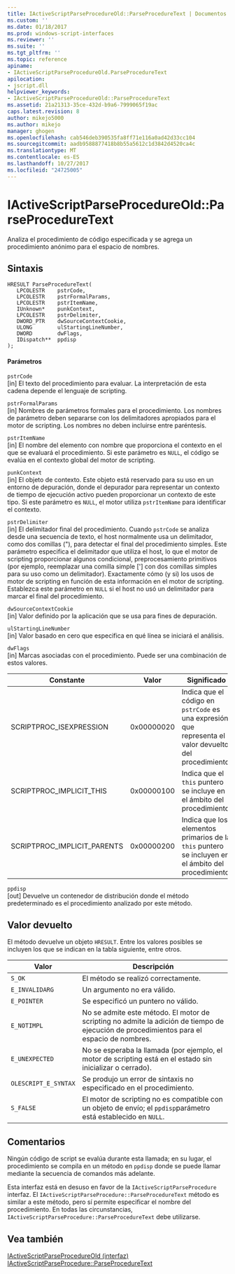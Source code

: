 ```yaml
---
title: IActiveScriptParseProcedureOld::ParseProcedureText | Documentos de Microsoft
ms.custom: ''
ms.date: 01/18/2017
ms.prod: windows-script-interfaces
ms.reviewer: ''
ms.suite: ''
ms.tgt_pltfrm: ''
ms.topic: reference
apiname:
- IActiveScriptParseProcedureOld.ParseProcedureText
apilocation:
- jscript.dll
helpviewer_keywords:
- IActiveScriptParseProcedureOld::ParseProcedureText
ms.assetid: 21a21313-35ce-432d-b9a6-7999065f19ac
caps.latest.revision: 8
author: mikejo5000
ms.author: mikejo
manager: ghogen
ms.openlocfilehash: cab546deb390535fa8ff71e116a0ad42d33cc104
ms.sourcegitcommit: aadb9588877418b8b55a5612c1d3842d4520ca4c
ms.translationtype: MT
ms.contentlocale: es-ES
ms.lasthandoff: 10/27/2017
ms.locfileid: "24725005"
---
```

# <a name="iactivescriptparseprocedureoldparseproceduretext"></a>IActiveScriptParseProcedureOld::ParseProcedureText
Analiza el procedimiento de código especificada y se agrega un procedimiento anónimo para el espacio de nombres.  
  
## <a name="syntax"></a>Sintaxis  
  
```  
HRESULT ParseProcedureText(  
   LPCOLESTR    pstrCode,  
   LPCOLESTR    pstrFormalParams,  
   LPCOLESTR    pstrItemName,  
   IUnknown*    punkContext,  
   LPCOLESTR    pstrDelimiter,  
   DWORD_PTR    dwSourceContextCookie,  
   ULONG        ulStartingLineNumber,  
   DWORD        dwFlags,  
   IDispatch**  ppdisp  
);  
```  
  
#### <a name="parameters"></a>Parámetros  
 `pstrCode`  
 [in] El texto del procedimiento para evaluar. La interpretación de esta cadena depende el lenguaje de scripting.  
  
 `pstrFormalParams`  
 [in] Nombres de parámetros formales para el procedimiento. Los nombres de parámetro deben separarse con los delimitadores apropiados para el motor de scripting. Los nombres no deben incluirse entre paréntesis.  
  
 `pstrItemName`  
 [in] El nombre del elemento con nombre que proporciona el contexto en el que se evaluará el procedimiento. Si este parámetro es `NULL`, el código se evalúa en el contexto global del motor de scripting.  
  
 `punkContext`  
 [in] El objeto de contexto. Este objeto está reservado para su uso en un entorno de depuración, donde el depurador para representar un contexto de tiempo de ejecución activo pueden proporcionar un contexto de este tipo. Si este parámetro es `NULL`, el motor utiliza `pstrItemName` para identificar el contexto.  
  
 `pstrDelimiter`  
 [in] El delimitador final del procedimiento. Cuando `pstrCode` se analiza desde una secuencia de texto, el host normalmente usa un delimitador, como dos comillas ("), para detectar el final del procedimiento simples. Este parámetro especifica el delimitador que utiliza el host, lo que el motor de scripting proporcionar algunos condicional, preprocesamiento primitivos (por ejemplo, reemplazar una comilla simple ['] con dos comillas simples para su uso como un delimitador). Exactamente cómo (y si) los usos de motor de scripting en función de esta información en el motor de scripting. Establezca este parámetro en `NULL` si el host no usó un delimitador para marcar el final del procedimiento.  
  
 `dwSourceContextCookie`  
 [in] Valor definido por la aplicación que se usa para fines de depuración.  
  
 `ulStartingLineNumber`  
 [in] Valor basado en cero que especifica en qué línea se iniciará el análisis.  
  
 `dwFlags`  
 [in] Marcas asociadas con el procedimiento. Puede ser una combinación de estos valores.  
  
|Constante|Valor|Significado|  
|--------------|-----------|-------------|  
|SCRIPTPROC_ISEXPRESSION|0x00000020|Indica que el código en `pstrCode` es una expresión que representa el valor devuelto del procedimiento.|  
|SCRIPTPROC_IMPLICIT_THIS|0x00000100|Indica que el `this` puntero se incluye en el ámbito del procedimiento.|  
|SCRIPTPROC_IMPLICIT_PARENTS|0x00000200|Indica que los elementos primarios de la `this` puntero se incluyen en el ámbito del procedimiento.|  
  
 `ppdisp`  
 [out] Devuelve un contenedor de distribución donde el método predeterminado es el procedimiento analizado por este método.  
  
## <a name="return-value"></a>Valor devuelto  
 El método devuelve un objeto `HRESULT`. Entre los valores posibles se incluyen los que se indican en la tabla siguiente, entre otros.  
  
|Valor|Descripción|  
|-----------|-----------------|  
|`S_OK`|El método se realizó correctamente.|  
|`E_INVALIDARG`|Un argumento no era válido.|  
|`E_POINTER`|Se especificó un puntero no válido.|  
|`E_NOTIMPL`|No se admite este método. El motor de scripting no admite la adición de tiempo de ejecución de procedimientos para el espacio de nombres.|  
|`E_UNEXPECTED`|No se esperaba la llamada (por ejemplo, el motor de scripting está en el estado sin inicializar o cerrado).|  
|`OLESCRIPT_E_SYNTAX`|Se produjo un error de sintaxis no especificado en el procedimiento.|  
|`S_FALSE`|El motor de scripting no es compatible con un objeto de envío; el `ppdisp`parámetro está establecido en `NULL`.|  
  
## <a name="remarks"></a>Comentarios  
 Ningún código de script se evalúa durante esta llamada; en su lugar, el procedimiento se compila en un método en `ppdisp` donde se puede llamar mediante la secuencia de comandos más adelante.  
  
 Esta interfaz está en desuso en favor de la `IActiveScriptParseProcedure` interfaz. El `IActiveScriptParseProcedure::ParseProcedureText` método es similar a este método, pero sí permite especificar el nombre del procedimiento. En todas las circunstancias, `IActiveScriptParseProcedure::ParseProcedureText` debe utilizarse.  
  
## <a name="see-also"></a>Vea también  
 [IActiveScriptParseProcedureOld (interfaz)](../../winscript/reference/iactivescriptparseprocedureold-interface.md)   
 [IActiveScriptParseProcedure::ParseProcedureText](../../winscript/reference/iactivescriptparseprocedure-parseproceduretext.md)